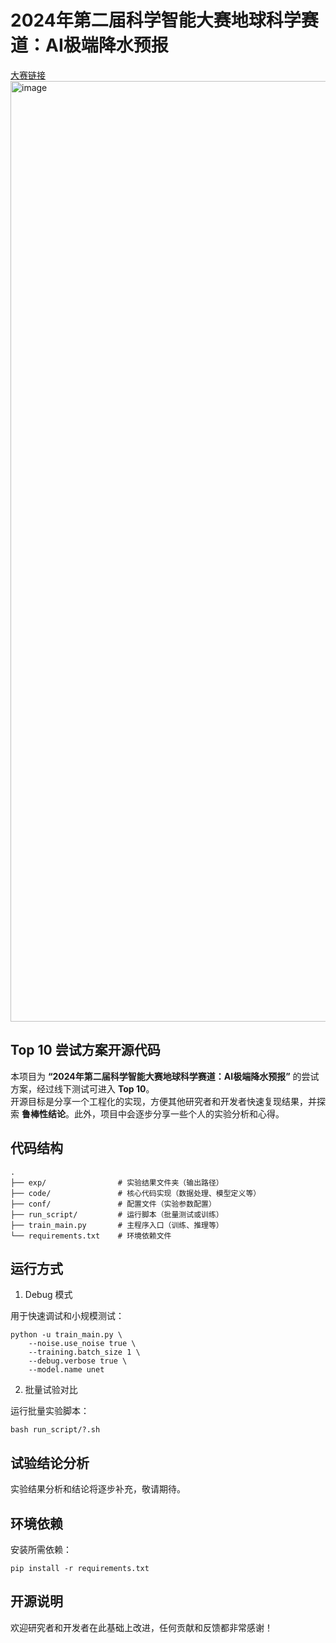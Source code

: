 # **2024年第二届科学智能大赛地球科学赛道：AI极端降水预报**  
[大赛链接](http://competition.sais.com.cn/competitionDetail/532234/format)
<img width="1505" alt="image" src="https://github.com/user-attachments/assets/06f76c9c-2aa7-4f05-894d-525225218c57">

## **Top 10 尝试方案开源代码**
本项目为 **“2024年第二届科学智能大赛地球科学赛道：AI极端降水预报”** 的尝试方案，经过线下测试可进入 **Top 10**。  
开源目标是分享一个工程化的实现，方便其他研究者和开发者快速复现结果，并探索 **鲁棒性结论**。此外，项目中会逐步分享一些个人的实验分析和心得。

## **代码结构**

```plaintext
.
├── exp/                # 实验结果文件夹（输出路径）
├── code/               # 核心代码实现（数据处理、模型定义等）
├── conf/               # 配置文件（实验参数配置）
├── run_script/         # 运行脚本（批量测试或训练）
├── train_main.py       # 主程序入口（训练、推理等）
└── requirements.txt    # 环境依赖文件
```

## 运行方式

1. Debug 模式

用于快速调试和小规模测试：
```shell
python -u train_main.py \
    --noise.use_noise true \
    --training.batch_size 1 \
    --debug.verbose true \
    --model.name unet
```
2. 批量试验对比

运行批量实验脚本：
```shell
bash run_script/?.sh
```

## 试验结论分析
实验结果分析和结论将逐步补充，敬请期待。

## 环境依赖
安装所需依赖：
```shell
pip install -r requirements.txt
```

## 开源说明
欢迎研究者和开发者在此基础上改进，任何贡献和反馈都非常感谢！
